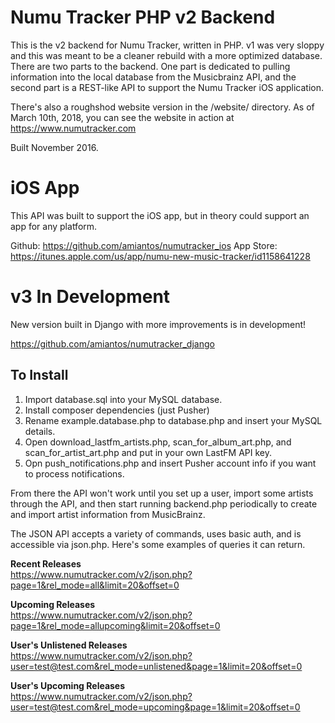 # Numu Tracker PHP v2 Backend

This is the v2 backend for Numu Tracker, written in PHP. v1 was very sloppy and this was meant to be a cleaner rebuild with a more optimized database. There are two parts to the backend. One part is dedicated to pulling information into the local database from the Musicbrainz API, and the second part is a REST-like API to support the Numu Tracker iOS application.

There's also a roughshod website version in the /website/ directory. As of March 10th, 2018, you can see the website in action at https://www.numutracker.com

Built November 2016.

# iOS App

This API was built to support the iOS app, but in theory could support an app for any platform.

Github: https://github.com/amiantos/numutracker_ios
App Store: https://itunes.apple.com/us/app/numu-new-music-tracker/id1158641228

# v3 In Development

New version built in Django with more improvements is in development!

https://github.com/amiantos/numutracker_django

## To Install

1. Import database.sql into your MySQL database.
2. Install composer dependencies (just Pusher)
3. Rename example.database.php to database.php and insert your MySQL details.
4. Open download_lastfm_artists.php, scan_for_album_art.php, and scan_for_artist_art.php and put in your own LastFM API key.
5. Opn push_notifications.php and insert Pusher account info if you want to process notifications.

From there the API won't work until you set up a user, import some artists through the API, and then start running backend.php periodically to create and import artist information from MusicBrainz.

The JSON API accepts a variety of commands, uses basic auth, and is accessible via json.php. Here's some examples of queries it can return.

**Recent Releases**  
https://www.numutracker.com/v2/json.php?page=1&rel_mode=all&limit=20&offset=0

**Upcoming Releases**  
https://www.numutracker.com/v2/json.php?page=1&rel_mode=allupcoming&limit=20&offset=0

**User's Unlistened Releases**  
https://www.numutracker.com/v2/json.php?user=test@test.com&rel_mode=unlistened&page=1&limit=20&offset=0

**User's Upcoming Releases**  
https://www.numutracker.com/v2/json.php?user=test@test.com&rel_mode=upcoming&page=1&limit=20&offset=0

